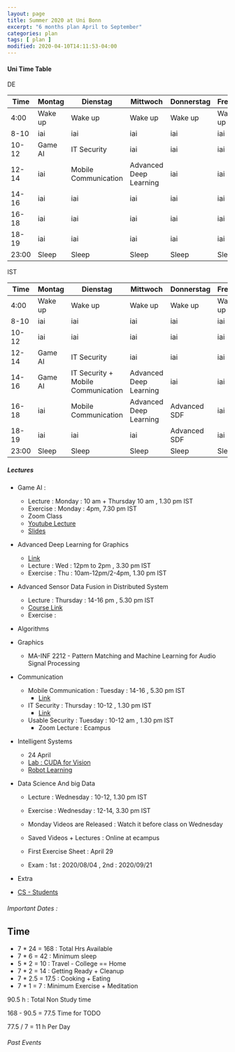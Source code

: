 ```yaml
---
layout: page
title: Summer 2020 at Uni Bonn
excerpt: "6 months plan April to September"
categories: plan
tags: [ plan ]
modified: 2020-04-10T14:11:53-04:00
---
```



#### Uni Time Table

DE

| Time | Montag | Dienstag | Mittwoch | Donnerstag | Freitag | Samstag | Sonntag |
|-------|-------|-------|-------|-------|-------|-------|-------|
| 4:00 | Wake up | Wake up| Wake up | Wake up| Wake up |  Wake up | Wake up|
| 8-10 | iai | iai   |  iai                      | iai          |  iai                |  iai                  |  iai                |
| 10-12 |  Game AI              | IT Security    | iai       |     iai                    | iai  |   iai               |   iai               |
| 12-14 |     iai           |   Mobile Communication                 |     Advanced Deep Learning                    |      iai                  |iai |  iai                 |  iai                |
| 14-16 | iai  | iai  |    iai                       |iai |    iai              |  iai                |  Advanced SDF               |
| 16-18 |     iai           |  iai                |iai      | iai       |  iai                  |     iai             |  iai                |
| 18-19 |      iai          |    iai               | iai      |  iai                      |   iai                   |   iai                 |  iai                 |
| 23:00 |Sleep| Sleep| Sleep| Sleep| Sleep |  Sleep |Sleep |

IST

| Time | Montag | Dienstag | Mittwoch | Donnerstag | Freitag | Samstag | Sonntag |
|-------|-------|-------|-------|-------|-------|-------|-------|
| 4:00 | Wake up | Wake up| Wake up | Wake up| Wake up |  Wake up | Wake up|
| 8-10 | iai | iai   |  iai                      | iai          |  iai                |  iai                  |  iai                |
| 10-12 |  iai              | iai    | iai       |     iai                    | iai  |   iai               |   iai               |
| 12-14 |     Game AI         |   IT Security                |      iai                    |      iai                  |iai |  iai                 |  iai                |
| 14-16 | Game AI  | IT Security + Mobile Communication |    Advanced Deep Learning                    |iai |    iai              |  iai                |   iai               |
| 16-18 |     iai    | Mobile Communication        | Advanced Deep Learning                |Advanced SDF      |  iai                  |     iai             |  iai                |
| 18-19 |      iai          |    iai               | iai      |  Advanced SDF                     |   iai                   |   iai                 |  iai                 |
| 23:00 |Sleep| Sleep| Sleep| Sleep| Sleep |  Sleep |Sleep |




##### Lectures

* Game AI  :   
  * Lecture : Monday : 10 am + Thursday 10 am , 1.30 pm IST
  * Exercise : Monday : 4pm, 7.30 pm IST
  * Zoom Class
  * [Youtube Lecture](https://www.youtube.com/playlist?list=PL8NTI-xZ0OWnuFESTicrLL7ZYC3LuwRLA)
  * [Slides](https://www.researchgate.net/project/lectures-on-game-AI)

* Advanced Deep Learning for Graphics
  * [Link](https://cg.cs.uni-bonn.de/en/teaching/ss-2020/lecture-advanced-deep-learning-for-graphics/)
  * Lecture : Wed : 12pm to 2pm , 3.30 pm IST
  * Exercise : Thu : 10am-12pm/2-4pm, 1.30 pm IST

* Advanced Sensor Data Fusion in Distributed System
  * Lecture : Thursday : 14-16 pm , 5.30 pm IST
  * [Course Link](https://net.cs.uni-bonn.de/wg/sensor-data-and-information-fusion/teaching/st-2020/advanced-sensor-data-fusion/)
  * Exercise :

* Algorithms

* Graphics
  * MA-INF 2212 - Pattern Matching and Machine Learning for Audio Signal Processing

* Communication
  * Mobile Communication : Tuesday : 14-16 , 5.30 pm IST
    * [Link ](https://net.cs.uni-bonn.de/wg/cs/teaching/st-2020/mobile-communication/)
  * IT Security : Thursday : 10-12 , 1.30 pm IST
    * [Link](https://net.cs.uni-bonn.de/wg/itsec/teaching/st-2020/it-security/)
  * Usable Security : Tuesday : 10-12 am , 1.30 pm IST
    * Zoom Lecture : Ecampus

* Intelligent Systems
  * 24 April
  * [Lab : CUDA for Vision](https://basis.uni-bonn.de/qisserver/rds?state=verpublish&status=init&vmfile=no&publishid=176355&moduleCall=webInfo&publishConfFile=webInfo&publishSubDir=veranstaltung)
  * [Robot Learning](https://basis.uni-bonn.de/qisserver/rds?state=verpublish&status=init&vmfile=no&publishid=176350&moduleCall=webInfo&publishConfFile=webInfo&publishSubDir=veranstaltung)

* Data Science And big Data
  * Lecture : Wednesday : 10-12, 1.30 pm IST
  * Exercise : Wednesday : 12-14, 3.30 pm IST


  * Monday Videos are Released : Watch it before class on Wednesday
  * Saved Videos + Lectures  : Online at ecampus
  * First Exercise Sheet : April 29
  * Exam : 1st : 2020/08/04  , 2nd : 2020/09/21

* Extra

* [CS - Students](https://www.informatik.uni-bonn.de/en/for-students)

###### Important Dates :

## Time


* 7 * 24 = 168 : Total Hrs Available
* 7 * 6  = 42  : Minimum sleep
* 5 * 2  = 10  : Travel - College == Home
* 7 * 2  = 14  : Getting Ready + Cleanup
* 7 * 2.5 = 17.5   : Cooking + Eating
* 7 * 1   = 7   : Minimum Exercise + Meditation

90.5 h : Total Non Study time

168 - 90.5 = 77.5 Time for TODO


77.5 / 7 = 11 h Per Day

###### Past Events
